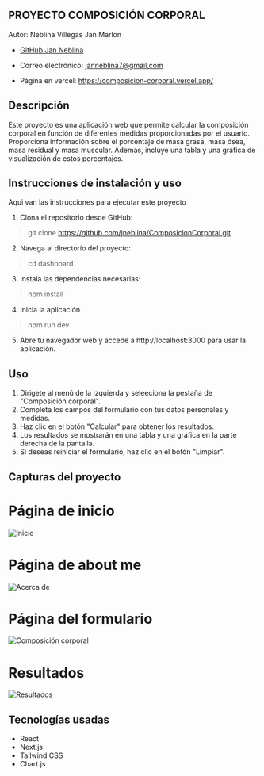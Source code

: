 ## PROYECTO COMPOSICIÓN CORPORAL

Autor: Neblina Villegas Jan Marlon

- [GitHub Jan Neblina](https://github.com/jneblina)
- Correo electrónico: janneblina7@gmail.com

- Página en vercel: https://composicion-corporal.vercel.app/

## Descripción
Este proyecto es una aplicación web que permite calcular la composición corporal en función de diferentes medidas proporcionadas por el usuario. Proporciona información sobre el porcentaje de masa grasa, masa ósea, masa residual y masa muscular. Además, incluye una tabla y una gráfica de visualización de estos porcentajes.

## Instrucciones de instalación y uso

Aqui van las instrucciones para ejecutar este proyecto

1. Clona el repositorio desde GitHub:

> git clone https://github.com/jneblina/ComposicionCorporal.git

2. Navega al directorio del proyecto:

> cd dashboard

3. Instala las dependencias necesarias:

> npm install

4. Inicia la aplicación

> npm run dev

5. Abre tu navegador web y accede a http://localhost:3000 para usar la aplicación.

## Uso
1. Dirigete al menú de la izquierda y seleeciona la pestaña de "Composición corporal".
2. Completa los campos del formulario con tus datos personales y medidas.
3. Haz clic en el botón "Calcular" para obtener los resultados.
4. Los resultados se mostrarán en una tabla y una gráfica en la parte derecha de la pantalla.
5. Si deseas reiniciar el formulario, haz clic en el botón "Limpiar".

## Capturas del proyecto

# Página de inicio

![Inicio](https://i.imgur.com/v6hdvhQ.png)

# Página de about me

![Acerca de](https://i.imgur.com/au7vUmT.png)

# Página del formulario

![Composición corporal](https://i.imgur.com/yMZ2U4w.png)

# Resultados
![Resultados](https://i.imgur.com/X4Zwr6z.png)

## Tecnologías usadas
- React
- Next.js
- Tailwind CSS
- Chart.js
